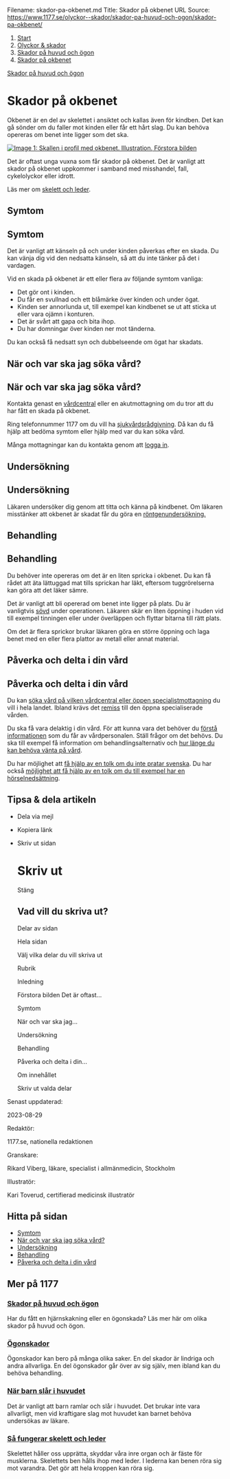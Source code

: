 Filename: skador-pa-okbenet.md
Title: Skador på okbenet
URL Source: https://www.1177.se/olyckor--skador/skador-pa-huvud-och-ogon/skador-pa-okbenet/

1.  [Start](https://www.1177.se/)
2.  [Olyckor & skador](https://www.1177.se/olyckor--skador/)
3.  [Skador på huvud och ögon](https://www.1177.se/olyckor--skador/skador-pa-huvud-och-ogon/)
4.  [Skador på okbenet](https://www.1177.se/olyckor--skador/skador-pa-huvud-och-ogon/skador-pa-okbenet/)

[Skador på huvud och ögon](https://www.1177.se/olyckor--skador/skador-pa-huvud-och-ogon/)

Skador på okbenet
=================

Okbenet är en del av skelettet i ansiktet och kallas även för kindben. Det kan gå sönder om du faller mot kinden eller får ett hårt slag. Du kan behöva opereras om benet inte ligger som det ska.

[![Image 1: Skallen i profil med okbenet. Illustration.](https://www.1177.se/globalassets/1177/nationell/media/illustrationer/skelett-och-leder/huvud-och-nacke/skalle_okben.svg?saved=2022-12-12+01:45) Förstora bilden](https://www.1177.se/globalassets/1177/nationell/media/illustrationer/skelett-och-leder/huvud-och-nacke/skalle_okben.svg?saved=2022-12-12+01:45)

Det är oftast unga vuxna som får skador på okbenet. Det är vanligt att skador på okbenet uppkommer i samband med misshandel, fall, cykelolyckor eller idrott.

Läs mer om [skelett och leder](https://www.1177.se/liv--halsa/sa-fungerar-kroppen/skelett-och-leder/).

Symtom
------

Symtom
------

Det är vanligt att känseln på och under kinden påverkas efter en skada. Du kan vänja dig vid den nedsatta känseln, så att du inte tänker på det i vardagen.

Vid en skada på okbenet är ett eller flera av följande symtom vanliga:

*   Det gör ont i kinden.
*   Du får en svullnad och ett blåmärke över kinden och under ögat.
*   Kinden ser annorlunda ut, till exempel kan kindbenet se ut att sticka ut eller vara ojämn i konturen.
*   Det är svårt att gapa och bita ihop.
*   Du har domningar över kinden ner mot tänderna.

Du kan också få nedsatt syn och dubbelseende om ögat har skadats.

När och var ska jag söka vård?
------------------------------

När och var ska jag söka vård?
------------------------------

Kontakta genast en [vårdcentral](https://www.1177.se/lankbiblioteket/nationella-lankar/1177---lankar/hitta-vard---forinstallda-sok/hitta-vardcentral-nara-mig/) eller en akutmottagning om du tror att du har fått en skada på okbenet.

Ring telefonnummer 1177 om du vill ha [sjukvårdsrådgivning](https://www.1177.se/om-1177/nar-du-ringer-1177/nar-du-ringer-1177/). Då kan du få hjälp att bedöma symtom eller hjälp med var du kan söka vård.

Många mottagningar kan du kontakta genom att [logga in](https://www.1177.se/lankbiblioteket/nationella-lankar/1177---lankar/e-tjanster---behallare/e-tjanster---allman-inloggning/).

Undersökning
------------

Undersökning
------------

Läkaren undersöker dig genom att titta och känna på kindbenet. Om läkaren misstänker att okbenet är skadat får du göra en [röntgenundersökning.](https://www.1177.se/undersokning-behandling/undersokningar-och-provtagning/bildundersokningar-och-rontgen/rontgen/)

Behandling
----------

Behandling
----------

Du behöver inte opereras om det är en liten spricka i okbenet. Du kan få rådet att äta lättuggad mat tills sprickan har läkt, eftersom tuggrörelserna kan göra att det läker sämre.

Det är vanligt att bli opererad om benet inte ligger på plats. Du är vanligtvis [sövd](https://www.1177.se/undersokning-behandling/operationer/fore-och-efter-operation/narkos/) under operationen. Läkaren skär en liten öppning i huden vid till exempel tinningen eller under överläppen och flyttar bitarna till rätt plats.

Om det är flera sprickor brukar läkaren göra en större öppning och laga benet med en eller flera plattor av metall eller annat material.

Påverka och delta i din vård
----------------------------

Påverka och delta i din vård
----------------------------

Du kan [söka vård på vilken vårdcentral eller öppen specialistmottagning](https://www.1177.se/sa-fungerar-varden/att-valja-vardmottagning/valja-vardmottagning/) du vill i hela landet. Ibland krävs det [remiss](https://www.1177.se/sa-fungerar-varden/att-valja-vardmottagning/remiss/) till den öppna specialiserade vården.

Du ska få vara delaktig i din vård. För att kunna vara det behöver du [förstå informationen](https://www.1177.se/sa-fungerar-varden/var-med-och-bestam-om-din-vard/patientlagen/) som du får av vårdpersonalen. Ställ frågor om det behövs. Du ska till exempel få information om behandlingsalternativ och [hur länge du kan behöva vänta på vård](https://www.1177.se/sa-fungerar-varden/lagar-och-bestammelser/vardgaranti/).

Du har möjlighet att [få hjälp av en tolk om du inte pratar svenska](https://www.1177.se/sa-fungerar-varden/vard-om-du-kommer-fran-ett-annat-land/tolkning-till-mitt-sprak/). Du har också [möjlighet att få hjälp av en tolk om du till exempel har en hörselnedsättning](https://www.1177.se/undersokning-behandling/hjalpmedel/hjalpmedel-for-kognition-och-kommunikation/tolktjanster-vid-funktionsnedsattning/). 

Tipsa & dela artikeln
---------------------

*   Dela via mejl
*   Kopiera länk
*   Skriv ut sidan
    
    Skriv ut
    ========
    
    Stäng
    
    Vad vill du skriva ut?
    ----------------------
    
    Delar av sidan
    
    Hela sidan
    
    Välj vilka delar du vill skriva ut
    
    Rubrik
    
    Inledning
    
    Förstora bilden Det är oftast...
    
    Symtom
    
    När och var ska jag...
    
    Undersökning
    
    Behandling
    
    Påverka och delta i din...
    
    Om innehållet
    
    Skriv ut valda delar
    

Senast uppdaterad:

2023-08-29

Redaktör:

1177.se, nationella redaktionen

Granskare:

Rikard Viberg, läkare, specialist i allmänmedicin, Stockholm

Illustratör:

Kari Toverud, certifierad medicinsk illustratör

Hitta på sidan
--------------

*   [Symtom](https://www.1177.se/olyckor--skador/skador-pa-huvud-och-ogon/skador-pa-okbenet/#section-42578)
*   [När och var ska jag söka vård?](https://www.1177.se/olyckor--skador/skador-pa-huvud-och-ogon/skador-pa-okbenet/#section-42580)
*   [Undersökning](https://www.1177.se/olyckor--skador/skador-pa-huvud-och-ogon/skador-pa-okbenet/#section-185905)
*   [Behandling](https://www.1177.se/olyckor--skador/skador-pa-huvud-och-ogon/skador-pa-okbenet/#section-42581)
*   [Påverka och delta i din vård](https://www.1177.se/olyckor--skador/skador-pa-huvud-och-ogon/skador-pa-okbenet/#section-101910)

Mer på 1177
-----------

### [Skador på huvud och ögon](https://www.1177.se/olyckor--skador/skador-pa-huvud-och-ogon/)

Har du fått en hjärnskakning eller en ögonskada? Läs mer här om olika skador på huvud och ögon.

### [Ögonskador](https://www.1177.se/olyckor--skador/skador-pa-huvud-och-ogon/ogonskador/)

Ögonskador kan bero på många olika saker. En del skador är lindriga och andra allvarliga. En del ögonskador går över av sig själv, men ibland kan du behöva behandling.

### [När barn slår i huvudet](https://www.1177.se/olyckor--skador/skador-pa-huvud-och-ogon/nar-barn-slar-i-huvudet/)

Det är vanligt att barn ramlar och slår i huvudet. Det brukar inte vara allvarligt, men vid kraftigare slag mot huvudet kan barnet behöva undersökas av läkare.

### [Så fungerar skelett och leder](https://www.1177.se/liv--halsa/sa-fungerar-kroppen/skelett-och-leder/)

Skelettet håller oss upprätta, skyddar våra inre organ och är fäste för musklerna. Skelettets ben hålls ihop med leder. I lederna kan benen röra sig mot varandra. Det gör att hela kroppen kan röra sig.
